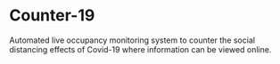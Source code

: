 # Counter-19
Automated live occupancy monitoring system to counter the social distancing effects of Covid-19 where information can be viewed online.
